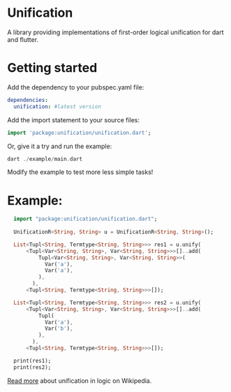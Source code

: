Unification
===========

A library providing implementations of first-order logical unification for dart and flutter.

# Getting started

Add the dependency to your pubspec.yaml file:

```yaml
dependencies:
  unification: #latest version
```

Add the import statement to your source files:

```dart
import 'package:unification/unification.dart';
```

Or, give it a try and run the example:

```dart
dart ./example/main.dart 
```

Modify the example to test more less simple tasks!

# Example:

```dart
  import "package:unification/unification.dart";
  
  UnificationR<String, String> u = UnificationR<String, String>();

  List<Tupl<String, Termtype<String, String>>> res1 = u.unify(
      <Tupl<Var<String, String>, Var<String, String>>>[]..add(
          Tupl<Var<String, String>, Var<String, String>>(
            Var('a'),
            Var('a'),
          ),
        ),
      <Tupl<String, Termtype<String, String>>>[]);

  List<Tupl<String, Termtype<String, String>>> res2 = u.unify(
      <Tupl<Var<String, String>, Var<String, String>>>[]..add(
          Tupl(
            Var('a'),
            Var('b'),
          ),
        ),
      <Tupl<String, Termtype<String, String>>>[]);

  print(res1);
  print(res2);
```



[Read more](https://en.wikipedia.org/wiki/Unification) 
about unification in logic on Wikipedia.












